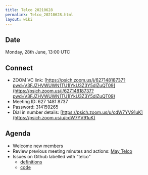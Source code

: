 ```yaml
---
title: Telco 20210628
permalink: Telco_20210628.html
layout: wiki
---
```


Date
----

Monday, 28th June, 13:00 UTC

<!-- end of autogeneration -->

Connect
-------
* ZOOM VC link: [https://psich.zoom.us/j/62714818737?pwd=V3FJZHVWUWN1TU1IYkU3Z3Y5dlZuQT09](https://psich.zoom.us/j/62714818737?pwd=V3FJZHVWUWN1TU1IYkU3Z3Y5dlZuQT09)
* Meeting ID:   627 1481 8737
* Password:     314159265
* Dial in number details: [https://psich.zoom.us/u/cdW7YV91uK](https://psich.zoom.us/u/cdW7YV91uK)


Agenda
------
   * Welcome new members
   * Review previous meeting minutes and actions: [May Telco](Telco_20210505.md)
   * Issues on Github labelled with "telco"
     * [definitions](https://github.com/nexusformat/definitions/issues?q=is%3Aopen+is%3Aissue+label%3Atelco)
     * [code](https://github.com/nexusformat/code/issues?q=is%3Aopen+is%3Aissue+label%3Atelco)
